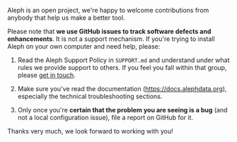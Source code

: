 Aleph is an open project, we're happy to welcome contributions from anybody
that help us make a better tool.

Please note that **we use GitHub issues to track software defects and
enhancements**. It is not a support mechanism. If you're trying to install
Aleph on your own computer and need help, please:

1. Read the Aleph Support Policy in `SUPPORT.md` and understand under what
   rules we provide support to others. If you feel you fall within that
   group, please [get in touch](https://docs.alephdata.org/get-in-touch).

2. Make sure you've read the documentation (https://docs.alephdata.org),
   especially the technical troubleshooting sections.

3. Only once you're **certain that the problem you are seeing is a bug**
   (and not a local configuration issue), file a report on GitHub for it.
   
Thanks very much, we look forward to working with you!
